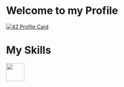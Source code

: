 # Welcome to my Profile
[![42 Profile Card](https://1337-readme.vercel.app/api/profile?cursus=42&dark=true&email=hide&login=nbjaghou)](https://github.com/mohouyizme/1337-readme)

# My Skills 
<img src="https://upload.wikimedia.org/wikipedia/commons/thumb/2/27/PHP-logo.svg/800px-PHP-logo.svg.png" width="50px" />
